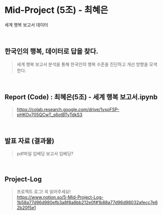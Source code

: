 # Mid-Project (5조) - 최혜은
세계 행복 보고서 데이터

 <br>
 
## 한국인의 행복, 데이터로 답을 찾다.
>세계 행복 보고서 분석을 통해 한국인의 행복 수준을 진단하고 개선 방향을 모색한다.

<br>

## Report (Code) : 최혜은(5조) - 세계 행복 보고서.ipynb
>https://colab.research.google.com/drive/1yxoFSP-pHKOv705QCwT_s6otBTyTdkS3

<br>

## 발표 자료 (결과물)
>pdf파일 임베딩
>보고서 임베딩?

<br>


## Project-Log
>프로젝트 로그! 꼭 읽어주세요! <br>
>https://www.notion.so/5-Mid-Project-Log-1b58a77d96d980efb3a8f8a8bb212e0f#1b88a77d96d98032afecc7e62b20f5e1
